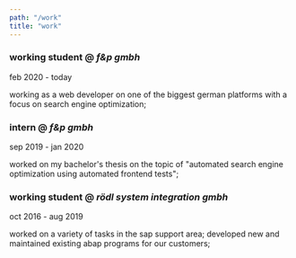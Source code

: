 ```yaml
---
path: "/work"
title: "work"
---
```


<section>
    <h3><strong>working student</strong> @ <em>f&amp;p gmbh</em></h3>
    <p>feb 2020 - today</p>
    <p>working as a web developer on one of the biggest german platforms with a focus on search engine optimization;</p>
</section>

<section>
    <h3><strong>intern</strong> @ <em>f&amp;p gmbh</em></h3>
    <p>sep 2019 - jan 2020</p>
    <p>worked on my bachelor's thesis on the topic of "automated search engine optimization using automated frontend tests";</p>
</section>

<section>
    <h3><strong>working student</strong> @ <em>rödl system integration gmbh</em></h3>
    <p>oct 2016 - aug 2019</p>
    <p>worked on a variety of tasks in the sap support area; developed new and maintained existing abap programs for our customers;</p>
</section>
